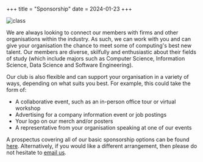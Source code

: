+++
title = "Sponsorship"
date = 2024-01-23
+++

![class](/images/class.jpg)

We are always looking to connect our members with firms and other organisations within the industry. As such, we can work with you and can give your organisation the chance to meet some of computing's best new talent. Our members are diverse, skilfully and enthusiastic about their fields of study (which include majors such as Computer Science, Information Science, Data Science and Software Engineering).

Our club is also flexible and can support your organisation in a variety of ways, depending on what suits you best. For example, this could take the form of:
- A collaborative event, such as an in-person office tour or virtual workshop
- Advertising for a company information event or job postings
- Your logo on our merch and/or posters
- A representative from your organisation speaking at one of our events

A prospectus covering all of our basic sponsorship options can be found [here](/documents/prospectus.pdf). Alternatively, if you would like a different arrangement, then please do not hesitate to [email us](mailto:contact@ocss.nz).

